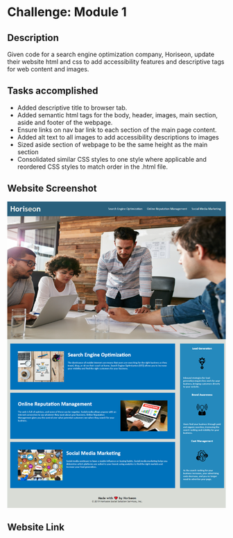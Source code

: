 # Challenge: Module 1

## Description

Given code for a search engine optimization company, Horiseon, update their website html and css to add accessibility features and descriptive tags for web content and images.

## Tasks accomplished

<ul>
    <li>Added descriptive title to browser tab.</li>
    <li>Added semantic html tags for the body, header, images, main section, aside and footer of the webpage.</li>
    <li>Ensure links on nav bar link to each section of the main page content.</li>
    <li>Added alt text to all images to add accessibility descriptions to images</li>
    <li>Sized aside section of webpage to be the same height as the main section</li>
    <li>Consolidated similar CSS styles to one style where applicable and reordered CSS styles to match order in the .html file.</li>
</ul>

## Website Screenshot

![Screenshot of Horiseon website](./assets/images/horiseonScreenshot.PNG)

## Website Link
